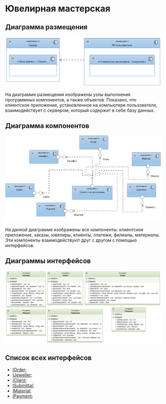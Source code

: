 # Ювелирная мастерская
## Диаграмма размещения
![](./img/1.png "img1")

На диаграмме размещения изображены узлы выполнения программных компонентов, а также объектов. Показано, что клиентское приложение, 
установленное на компьютере пользователя, взаимодействует с сервером, который содержит в себе базу данных.
## Диаграмма компонентов
![](./img/2.png "img2")

На данной диаграмме изображены все компоненты: клиентское приложение, заказы, ювелиры, клиенты, платежи, филиалы, материалы. 
Эти компоненты взаимодействуют друг с другом с помощью интерфейсов. 
## Диаграммы интерфейсов
![](./img/3.png "img3")
## Список всех интерфейсов
* [IOrder](https://github.com/saramampco/oop/blob/master/docs/IOrder.md);
* [IJeweller](https://github.com/saramampco/oop/blob/master/docs/IJeweller.md);
* [IClient](https://github.com/saramampco/oop/blob/master/docs/IClient.md);
* [ISubmittal](https://github.com/saramampco/oop/blob/master/docs/ISubmittal.md);
* [IMaterial](https://github.com/saramampco/oop/blob/master/docs/IMaterial.md);
* [IPayment](https://github.com/saramampco/oop/blob/master/docs/IPayment.md);
